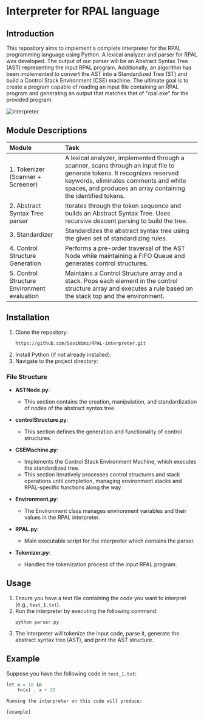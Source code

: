 # Interpreter for RPAL language

## Introduction

This repository aims to implement a complete interpreter for the RPAL programming language using Python. 
A lexical analyzer and parser for RPAL was developed. The output of our parser will be an Abstract Syntax Tree (AST) representing the input RPAL program. Additionally,  an algorithm has been implemented to convert the AST into a Standardized Tree (ST) and build a Control Stack Environment (CSE) machine. The ultimate goal is to create a program capable of reading an input file containing an RPAL program and generating an output that matches that of "rpal.exe" for the provided program.

![interpreter](https://github.com/SaviNimz/RPAL-interpreter/assets/108650897/0b223583-dfc0-45c1-bdf4-39a4292142ed)


## Module Descriptions
| Module                              | Task                                                                                                   |
| :---------------------------------- | :----------------------------------------------------------------------------------------------------- |
| 1. Tokenizer (Scanner + Screener)  | A lexical analyzer, implemented through a scanner, scans through an input file to generate tokens. It recognizes reserved keywords, eliminates comments and white spaces, and produces an array containing the identified tokens. |
| 2. Abstract Syntax Tree parser      | Iterates through the token sequence and builds an Abstract Syntax Tree. Uses recursive descent parsing to build the tree. |
| 3. Standardizer                     | Standardizes the abstract syntax tree using the given set of standardizing rules.                      |
| 4. Control Structure Generation     | Performs a pre-order traversal of the AST Node while maintaining a FIFO Queue and generates control structures. |
| 5. Control Structure Environment evaluation | Maintains a Control Structure array and a stack. Pops each element in the control structure array and executes a rule based on the stack top and the environment. |


## Installation

1. Clone the repository:
    ```
    https://github.com/SaviNimz/RPAL-interpreter.git
    ```
2. Install Python (if not already installed).
3. Navigate to the project directory:

### File Structure
- **ASTNode.py**: 
    - This section contains the creation, manipulation, and standardization of nodes of the abstract syntax tree.

- **controlStructure.py**: 
    - This section defines the generation and functionality of control structures.

- **CSEMachine.py**: 
    - Implements the Control Stack Environment Machine, which executes the standardized tree.
    - This section iteratively processes control structures and stack operations until completion, managing environment stacks and RPAL-specific functions along the way.

- **Environment.py**: 
    - The Environment class manages environment variables and their values in the RPAL interpreter.

- **RPAL.py**: 
    - Main executable script for the interpreter which contains the parser.

- **Tokenizer.py**: 
    - Handles the tokenization process of the input RPAL program.


## Usage

1. Ensure you have a text file containing the code you want to interpret (e.g., `test_1.txt`).
2. Run the interpreter by executing the following command:
    ```
    python parser.py
    ```
3. The interpreter will tokenize the input code, parse it, generate the abstract syntax tree (AST), and print the AST structure.

## Example

Suppose you have the following code in `test_1.txt`:

```python
let x = 10 in
    fn(x) . x + 20

Running the interpreter on this code will produce:

[example]


